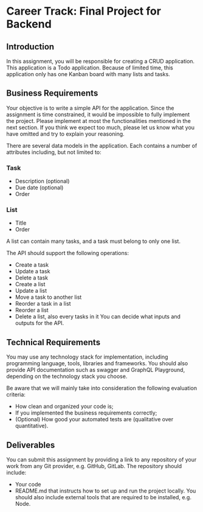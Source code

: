 # Career Track: Final Project for Backend

## Introduction

In this assignment, you will be responsible for creating a CRUD application. This application is a Todo application. Because of limited time, this application only has one Kanban board with many lists and tasks.

## Business Requirements

Your objective is to write a simple API for the application. Since the assignment is time constrained, it would be impossible to fully implement the project. Please implement at most the functionalities mentioned in the next section. If you think we expect too much, please let us know what you have omitted and try to explain your reasoning.

There are several data models in the application. Each contains a number of attributes including, but not limited to:

### Task

- Description (optional)
- Due date (optional)
- Order

### List

- Title
- Order

A list can contain many tasks, and a task must belong to only one list.

The API should support the following operations:

- Create a task
- Update a task
- Delete a task
- Create a list
- Update a list
- Move a task to another list
- Reorder a task in a list
- Reorder a list
- Delete a list, also every tasks in it
  You can decide what inputs and outputs for the API.

## Technical Requirements

You may use any technology stack for implementation, including programming language, tools, libraries and frameworks. You should also provide API documentation such as swagger and GraphQL Playground, depending on the technology stack you choose.

Be aware that we will mainly take into consideration the following evaluation criteria:

- How clean and organized your code is;
- If you implemented the business requirements correctly;
- (Optional) How good your automated tests are (qualitative over quantitative).

## Deliverables

You can submit this assignment by providing a link to any repository of your work from any Git provider, e.g. GitHub, GitLab. The repository should include:

- Your code
- README.md that instructs how to set up and run the project locally. You should also include external tools that are required to be installed, e.g. Node.
